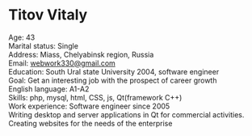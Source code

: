 # Titov Vitaly
Age: 43  
Marital status: Single  
Address: Miass, Chelyabinsk region, Russia   
Email: webwork330@gmail.com   
Education: South Ural state University 2004, software engineer  
Goal: Get an interesting job with the prospect of career growth  
English language: A1-A2  
Skills:  php, mysql, html, CSS, js, Qt(framework С++)  
Work experience: Software engineer since 2005  
Writing desktop and server applications in Qt for commercial activities. Creating websites for the needs of the enterprise

